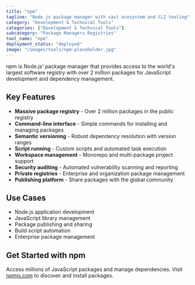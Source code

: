 ```yaml
---
title: "npm"
tagline: "Node.js package manager with vast ecosystem and CLI tooling"
category: "Development & Technical Tools"
categories: ["Development & Technical Tools"]
subcategory: "Package Managers Registries"
tool_name: "npm"
deployment_status: "deployed"
image: "/images/tools/npm-placeholder.jpg"
---
```

npm is Node.js' package manager that provides access to the world's largest software registry with over 2 million packages for JavaScript development and dependency management.

## Key Features

- **Massive package registry** - Over 2 million packages in the public registry
- **Command-line interface** - Simple commands for installing and managing packages
- **Semantic versioning** - Robust dependency resolution with version ranges
- **Script running** - Custom scripts and automated task execution
- **Workspace management** - Monorepo and multi-package project support
- **Security auditing** - Automated vulnerability scanning and reporting
- **Private registries** - Enterprise and organization package management
- **Publishing platform** - Share packages with the global community

## Use Cases

- Node.js application development
- JavaScript library management
- Package publishing and sharing
- Build script automation
- Enterprise package management

## Get Started with npm

Access millions of JavaScript packages and manage dependencies. Visit [npmjs.com](https://www.npmjs.com) to discover and install packages.